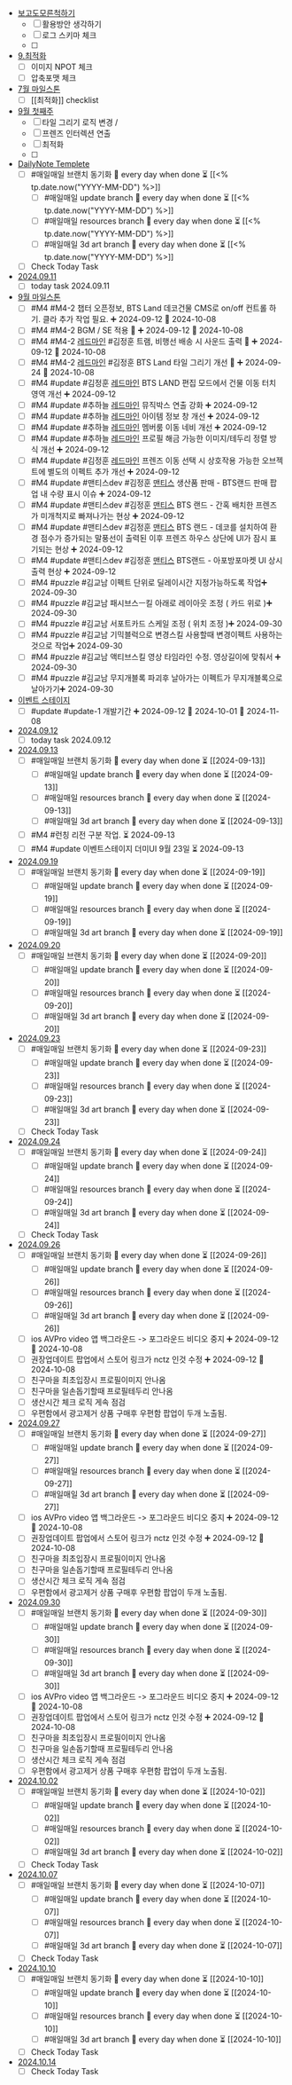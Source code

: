 - [보고도모른척하기](BTSW2-develop/%EB%B3%B4%EA%B3%A0%EB%8F%84%EB%AA%A8%EB%A5%B8%EC%B2%99%ED%95%98%EA%B8%B0.md)
	- [ ] 활용방안 생각하기
	- [ ] 로그 스키마 체크
	- [ ] 
- [9.최적화](BTSW2-develop/3.Task/3%EC%9B%944%EC%9B%94/9.%EC%B5%9C%EC%A0%81%ED%99%94.md)
	- [ ] 이미지 NPOT 체크
	- [ ] 압축포맷 체크
- [7월 마일스톤](BTSW2-develop/4.%EB%A7%88%EC%9D%BC%EC%8A%A4%ED%86%A4/7%EC%9B%94%20%EB%A7%88%EC%9D%BC%EC%8A%A4%ED%86%A4.md)
	- [ ] [[최적화]] checklist
- [9월 첫째주](BTSW2-develop/999.Notes/9%EC%9B%94%20%EC%B2%AB%EC%A7%B8%EC%A3%BC.md)
	- [ ] 타일 그리기 로직 변경 /
	- [ ] 프렌즈 인터렉션 연출
	- [ ] 최적화
	- [ ] 
- [DailyNote Templete](BTSW2-develop/Template/DailyNote%20Templete.md)
	- [ ] #매일매일 브랜치 동기화 🔁 every day when done ⏳ [[<% tp.date.now("YYYY-MM-DD") %>]] 
	    - [ ] #매일매일 update branch  🔁 every day when done ⏳ [[<% tp.date.now("YYYY-MM-DD") %>]]
		- [ ] #매일매일 resources branch  🔁 every day when done ⏳ [[<% tp.date.now("YYYY-MM-DD") %>]]
		- [ ] #매일매일 3d art branch  🔁 every day when done ⏳ [[<% tp.date.now("YYYY-MM-DD") %>]]
	- [ ] Check Today Task
- [2024.09.11](BTSW2-develop/999.Notes/2024.09.11.md)
	- [ ] today task 2024.09.11 
- [9월 마일스톤](BTSW2-develop/4.%EB%A7%88%EC%9D%BC%EC%8A%A4%ED%86%A4/9%EC%9B%94%20%EB%A7%88%EC%9D%BC%EC%8A%A4%ED%86%A4.md)
	- [ ] #M4 #M4-2 챕터 오픈정보, BTS Land 데코건물 CMS로 on/off 컨트롤 하기. 클라 추가 작업 필요. ➕ 2024-09-12  📅 2024-10-08
	- [ ] #M4 #M4-2 BGM / SE 적용 🔺 ➕ 2024-09-12  📅 2024-10-08
	- [ ] #M4 #M4-2  [레드마인](https://redmine.takeone.co.kr/issues/15682) #김정훈 트램, 비행선 배송 시 사운드 출력 🔺 ➕ 2024-09-12  📅 2024-10-08
	- [ ] #M4 #M4-2  [레드마인](https://redmine.takeone.co.kr/issues/16444) #김정훈 BTS Land 타일 그리기 개선 🔺 ➕ 2024-09-24 📅 2024-10-08
	- [ ] #M4 #update #김정훈  [레드마인](https://redmine.takeone.co.kr/issues/15484) BTS LAND 편집 모드에서 건물 이동 터치 영역 개선 ➕ 2024-09-12
	- [ ] #M4 #update #추하늘  [레드마인](https://redmine.takeone.co.kr/issues/16360) 뮤직박스 연출 강화 ➕ 2024-09-12
	- [ ] #M4 #update #추하늘  [레드마인](https://redmine.takeone.co.kr/issues/16207) 아이템 정보 창 개선 ➕ 2024-09-12
	- [ ] #M4 #update #추하늘  [레드마인](https://redmine.takeone.co.kr/issues/16091) 멤버룸 이동 네비 개선 ➕ 2024-09-12
	- [ ] #M4 #update #추하늘  [레드마인](https://redmine.takeone.co.kr/issues/16062) 프로필 해금 가능한 이미지/테두리 정렬 방식 개선 ➕ 2024-09-12
	- [ ] #M4 #update #김정훈  [레드마인](https://redmine.takeone.co.kr/issues/16060) 프렌즈 이동 선택 시 상호작용 가능한 오브젝트에 별도의 이펙트 추가 개선 ➕ 2024-09-12
	- [ ] #M4 #update #맨티스dev #김정훈  [맨티스](https://mantis.takeone.co.kr/view.php?id=23350) 생산품 판매 - BTS랜드 판매 팝업 내 수량 표시 이슈 ➕ 2024-09-12
	- [ ] #M4 #update #맨티스dev #김정훈  [맨티스](https://mantis.takeone.co.kr/view.php?id=23057) BTS 랜드 - 간혹 배치한 프렌즈가 미개척지로 빠져나가는 현상 ➕ 2024-09-12
	- [ ] #M4 #update #맨티스dev #김정훈  [맨티스](https://mantis.takeone.co.kr/view.php?id=23443) BTS 랜드 - 데코를 설치하여 환경 점수가 증가되는 말풍선이 출력된 이후 프렌즈 하우스 상단에 UI가 잠시 표기되는 현상 ➕ 2024-09-12
	- [ ] #M4 #update #맨티스dev #김정훈  [맨티스](https://mantis.takeone.co.kr/view.php?id=23413) BTS랜드 - 아포방포마켓 UI 상시출력 현상 ➕ 2024-09-12
	- [ ] #M4  #puzzle  #김교남 이펙트 단위로 딜레이시간 지정가능하도록 작업➕ 2024-09-30
	- [ ] #M4  #puzzle  #김교남 패시브스ㅡ킬 아래로 레이아웃 조정 ( 카드 위로 )➕ 2024-09-30
	- [ ] #M4  #puzzle  #김교남 서포트카드 스케일 조정 ( 위치 조정 )➕ 2024-09-30
	- [ ] #M4  #puzzle  #김교남 기믹블럭으로 변경스킬 사용할때  변경이펙트 사용하는것으로 작업➕ 2024-09-30
	- [ ] #M4  #puzzle  #김교남 액티브스킬 영상 타임라인 수정. 영상길이에 맞춰서 ➕ 2024-09-30
	- [ ] #M4  #puzzle  #김교남 무지개블록 파괴후 날아가는 이펙트가 무지개블록으로 날아가기➕ 2024-09-30
- [이벤트 스테이지](BTSW2-develop/2.System/25.%EC%9D%B4%EB%B2%A4%ED%8A%B8%EC%8A%A4%ED%85%8C%EC%9D%B4%EC%A7%80/%EC%9D%B4%EB%B2%A4%ED%8A%B8%20%EC%8A%A4%ED%85%8C%EC%9D%B4%EC%A7%80.md)
	- [ ] #update #update-1  개발기간 ➕ 2024-09-12 🛫 2024-10-01 📅 2024-11-08
- [2024.09.12](BTSW2-develop/999.Notes/2024.09.12.md)
	- [ ] today task 2024.09.12 
- [2024.09.13](BTSW2-develop/999.Notes/2024.09.13.md)
	- [ ] #매일매일 브랜치 동기화 🔁 every day when done ⏳ [[2024-09-13]] 
	    - [ ] #매일매일 update branch  🔁 every day when done ⏳ [[2024-09-13]]
		- [ ] #매일매일 resources branch  🔁 every day when done ⏳ [[2024-09-13]]
		- [ ] #매일매일 3d art branch  🔁 every day when done ⏳ [[2024-09-13]]
	- [ ] #M4 #런칭 리전 구분 작업. ⏳ 2024-09-13 
	- [ ] #M4 #update 이벤트스테이지 더미UI 9월 23일 ⏳ 2024-09-13 
- [2024.09.19](BTSW2-develop/999.Notes/2024.09.19.md)
	- [ ] #매일매일 브랜치 동기화 🔁 every day when done ⏳ [[2024-09-19]] 
	    - [ ] #매일매일 update branch  🔁 every day when done ⏳ [[2024-09-19]]
		- [ ] #매일매일 resources branch  🔁 every day when done ⏳ [[2024-09-19]]
		- [ ] #매일매일 3d art branch  🔁 every day when done ⏳ [[2024-09-19]]
- [2024.09.20](BTSW2-develop/999.Notes/2024.09.20.md)
	- [ ] #매일매일 브랜치 동기화 🔁 every day when done ⏳ [[2024-09-20]] 
	    - [ ] #매일매일 update branch  🔁 every day when done ⏳ [[2024-09-20]]
		- [ ] #매일매일 resources branch  🔁 every day when done ⏳ [[2024-09-20]]
		- [ ] #매일매일 3d art branch  🔁 every day when done ⏳ [[2024-09-20]]
- [2024.09.23](BTSW2-develop/999.Notes/2024.09.23.md)
	- [ ] #매일매일 브랜치 동기화 🔁 every day when done ⏳ [[2024-09-23]] 
	    - [ ] #매일매일 update branch  🔁 every day when done ⏳ [[2024-09-23]]
		- [ ] #매일매일 resources branch  🔁 every day when done ⏳ [[2024-09-23]]
		- [ ] #매일매일 3d art branch  🔁 every day when done ⏳ [[2024-09-23]]
	- [ ] Check Today Task
- [2024.09.24](BTSW2-develop/999.Notes/2024.09.24.md)
	- [ ] #매일매일 브랜치 동기화 🔁 every day when done ⏳ [[2024-09-24]] 
	    - [ ] #매일매일 update branch  🔁 every day when done ⏳ [[2024-09-24]]
		- [ ] #매일매일 resources branch  🔁 every day when done ⏳ [[2024-09-24]]
		- [ ] #매일매일 3d art branch  🔁 every day when done ⏳ [[2024-09-24]]
	- [ ] Check Today Task
- [2024.09.26](BTSW2-develop/999.Notes/2024.09.26.md)
	- [ ] #매일매일 브랜치 동기화 🔁 every day when done ⏳ [[2024-09-26]] 
	    - [ ] #매일매일 update branch  🔁 every day when done ⏳ [[2024-09-26]]
		- [ ] #매일매일 resources branch  🔁 every day when done ⏳ [[2024-09-26]]
		- [ ] #매일매일 3d art branch  🔁 every day when done ⏳ [[2024-09-26]]
	- [ ] ios AVPro video 앱 백그라운드 -> 포그라운드 비디오 중지 ➕ 2024-09-12  📅 2024-10-08
	- [ ] 권장업데이트 팝업에서 스토어 링크가 nctz 인것 수정 ➕ 2024-09-12  📅 2024-10-08
	- [ ] 친구마을 최초입장시 프로필이미지 안나옴
	- [ ] 친구마을 일손돕기할때 프로필테두리 안나옴
	- [ ] 생산시간 체크 로직 게속 점검
	- [ ] 우편함에서 광고제거 상품 구매후 우편함 팝업이 두개 노출됨.
- [2024.09.27](BTSW2-develop/999.Notes/2024.09.27.md)
	- [ ] #매일매일 브랜치 동기화 🔁 every day when done ⏳ [[2024-09-27]] 
	    - [ ] #매일매일 update branch  🔁 every day when done ⏳ [[2024-09-27]]
		- [ ] #매일매일 resources branch  🔁 every day when done ⏳ [[2024-09-27]]
		- [ ] #매일매일 3d art branch  🔁 every day when done ⏳ [[2024-09-27]]
	- [ ] ios AVPro video 앱 백그라운드 -> 포그라운드 비디오 중지 ➕ 2024-09-12  📅 2024-10-08
	- [ ] 권장업데이트 팝업에서 스토어 링크가 nctz 인것 수정 ➕ 2024-09-12  📅 2024-10-08
	- [ ] 친구마을 최초입장시 프로필이미지 안나옴
	- [ ] 친구마을 일손돕기할때 프로필테두리 안나옴
	- [ ] 생산시간 체크 로직 게속 점검
	- [ ] 우편함에서 광고제거 상품 구매후 우편함 팝업이 두개 노출됨.
- [2024.09.30](BTSW2-develop/999.Notes/2024.09.30.md)
	- [ ] #매일매일 브랜치 동기화 🔁 every day when done ⏳ [[2024-09-30]] 
	    - [ ] #매일매일 update branch  🔁 every day when done ⏳ [[2024-09-30]]
		- [ ] #매일매일 resources branch  🔁 every day when done ⏳ [[2024-09-30]]
		- [ ] #매일매일 3d art branch  🔁 every day when done ⏳ [[2024-09-30]]
	- [ ] ios AVPro video 앱 백그라운드 -> 포그라운드 비디오 중지 ➕ 2024-09-12  📅 2024-10-08
	- [ ] 권장업데이트 팝업에서 스토어 링크가 nctz 인것 수정 ➕ 2024-09-12  📅 2024-10-08
	- [ ] 친구마을 최초입장시 프로필이미지 안나옴
	- [ ] 친구마을 일손돕기할때 프로필테두리 안나옴
	- [ ] 생산시간 체크 로직 게속 점검
	- [ ] 우편함에서 광고제거 상품 구매후 우편함 팝업이 두개 노출됨.
- [2024.10.02](BTSW2-develop/999.Notes/2024.10.02.md)
	- [ ] #매일매일 브랜치 동기화 🔁 every day when done ⏳ [[2024-10-02]] 
	    - [ ] #매일매일 update branch  🔁 every day when done ⏳ [[2024-10-02]]
		- [ ] #매일매일 resources branch  🔁 every day when done ⏳ [[2024-10-02]]
		- [ ] #매일매일 3d art branch  🔁 every day when done ⏳ [[2024-10-02]]
	- [ ] Check Today Task
- [2024.10.07](BTSW2-develop/999.Notes/2024.10.07.md)
	- [ ] #매일매일 브랜치 동기화 🔁 every day when done ⏳ [[2024-10-07]] 
	    - [ ] #매일매일 update branch  🔁 every day when done ⏳ [[2024-10-07]]
		- [ ] #매일매일 resources branch  🔁 every day when done ⏳ [[2024-10-07]]
		- [ ] #매일매일 3d art branch  🔁 every day when done ⏳ [[2024-10-07]]
	- [ ] Check Today Task
- [2024.10.10](BTSW2-develop/999.Notes/2024.10.10.md)
	- [ ] #매일매일 브랜치 동기화 🔁 every day when done ⏳ [[2024-10-10]] 
	    - [ ] #매일매일 update branch  🔁 every day when done ⏳ [[2024-10-10]]
		- [ ] #매일매일 resources branch  🔁 every day when done ⏳ [[2024-10-10]]
		- [ ] #매일매일 3d art branch  🔁 every day when done ⏳ [[2024-10-10]]
	- [ ] Check Today Task
- [2024.10.14](BTSW2-develop/999.Notes/2024.10.14.md)
	- [ ] Check Today Task
